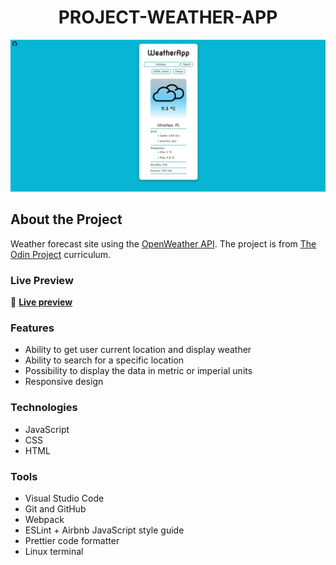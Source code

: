 <div align="center">
  
# PROJECT-WEATHER-APP

<img alt="App preview" src="https://raw.githubusercontent.com/MaciejDabrowskii/PROJECT-WEATHER-APP/main/dist/app-preview.jpg">

</div>

## About the Project

Weather forecast site using the [OpenWeather API](https://openweathermap.org/api). The project is from [The Odin Project](https://www.theodinproject.com/paths/full-stack-javascript/courses/javascript/lessons/weather-app) curriculum.

### Live Preview

🔗 <b> [Live preview](https://maciejdabrowskii.github.io/PROJECT-WEATHER-APP/)</b>

### Features

- Ability to get user current location and display weather
- Ability to search for a specific location
- Possibility to display the data in metric or imperial units
- Responsive design

### Technologies

- JavaScript
- CSS
- HTML

### Tools

- Visual Studio Code
- Git and GitHub
- Webpack
- ESLint + Airbnb JavaScript style guide
- Prettier code formatter
- Linux terminal
